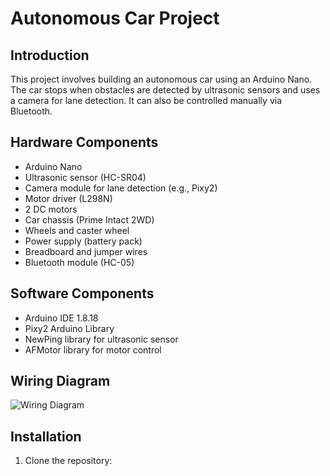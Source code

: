 # Autonomous Car Project

## Introduction
This project involves building an autonomous car using an Arduino Nano. The car stops when obstacles are detected by ultrasonic sensors and uses a camera for lane detection. It can also be controlled manually via Bluetooth.

## Hardware Components
- Arduino Nano
- Ultrasonic sensor (HC-SR04)
- Camera module for lane detection (e.g., Pixy2)
- Motor driver (L298N)
- 2 DC motors
- Car chassis (Prime Intact 2WD)
- Wheels and caster wheel
- Power supply (battery pack)
- Breadboard and jumper wires
- Bluetooth module (HC-05)

## Software Components
- Arduino IDE 1.8.18
- Pixy2 Arduino Library
- NewPing library for ultrasonic sensor
- AFMotor library for motor control

## Wiring Diagram
![Wiring Diagram](wiring_diagram.png)

## Installation
1. Clone the repository:
